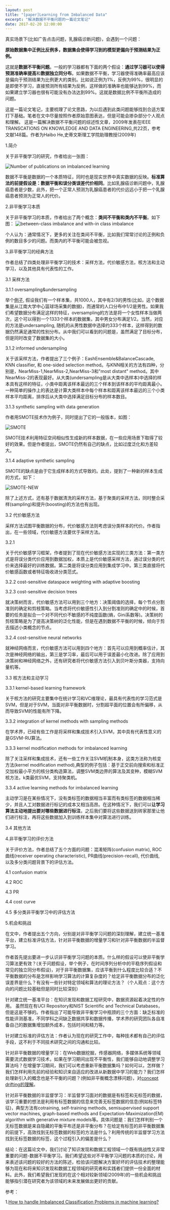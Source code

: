 ```yaml
---
layout: post
title: "[paper]Learning from Imbalanced Data"
excerpt: "解决数据不平衡问题的一篇论文笔记"
date: 2017-02-20 12:00:00
---
```


真实场景下(比如广告点击问题，乳腺癌诊断问题)，会遇到一个问题：

**原始数据集中正例比反例多，数据集会使得学习到的模型更偏向于预测结果为正例。**

这就是**数据不平衡问题**。一般的学习器都有下面的两个假设：**通过学习器可以使得预测准确率提高**和**数据独立同分布**。如果数据不平衡，学习器使得准确率最高应该是偏向于预测结果为比例更大的类别。比如说正例为1%，反例为99%，很明显的是即使不学习，直接预测所有结果为反例，这样做的准确率也能够达到99%，而如果建立学习器也很有可能没有办法达到99%。这就是数据比例不平衡所造成的问题。

这是一篇论文笔记，主要梳理了论文思路，为以后遇到此类问题能够找到合适方案打下基础。笔者在文中尽量按照作者原始意图表达，但是可能会掺杂部分个人观点和理解。
这是一篇解决数据不平衡问题的综述性文章，2009年发表在IEEE TRANSCATIONS ON KNOWLEDGE AND DATA ENGINEERING,共22页，参考文献148篇。作者为Haibo He,史蒂文斯理工学院助理教授(2009年)

1.简介

关于非平衡学习的研究，作者给出一张图：

![Number of publications on imbalanced learning](http://wx1.sinaimg.cn/mw690/aba7d18bgy1fd2mq525u6j20fd09eq3i.jpg)

数据不平衡是数据的一个本质特征，同时也是现实世界中真实数据的反映。**标准算法的前提假设是：数据平衡和误分类误差代价相同**。比如乳腺癌诊断问题中，乳腺癌患者是少数，此外，把一个正常人预测为乳腺癌患者的代价远远小于把一个乳腺癌患者预测为正常人的代价。

2.非平衡学习本质

关于非平衡学习的本质，作者给出了两个概念：**类间不平衡和类内不平衡**。如下图：
![between-class imbalance and with-in class imbalance](http://wx4.sinaimg.cn/mw690/aba7d18bgy1fd2ndzos2oj20m10cf0wg.jpg)

个人认为：通常情况下，更多的关注在类间不平衡，比如我们常常讨论的正例和负例的数目多少的问题。而类内的不平衡可能会被忽视。

3.非平衡学习的经典方法

作者总结了四类处理非平衡学习的技术：采样方法，代价敏感方法，核方法和主动学习，以及其他具有代表性的工作。

3.1 采样方法

3.1.1 oversampling&undersampling

举个[例子](https://en.wikipedia.org/wiki/Oversampling_and_undersampling_in_data_analysis), 假设我们有一个样本集，共1000人，其中有2/3的男性(比如，这个数据集是从江南大学中心篮球场采集的数据)，而通常的人口分布中1/2是男性。如果我们希望数据分布满足这样的特征，oversampling的方法是将一个女性样本当做两次，这个可以得到一个1333个样本的数据集，其中男女分布满足1/2。当然，对应的方法是undersampling, 随机的从男性数据中选择约333个样本，这样得到的数据仍然满足通常的性别分布。从中我们可以看到的问题是，虽然满足了目标分布，但是同时改变了数据集的大小。

3.1.2 informed undersampling

关于该采样方法，作者提出了三个例子：EashEnsemble&BalanceCascade, KNN classifier, 和 one-sided selection method。与KNN相关的方法有四种，分别是，NearMiss-1,NearMiss-2,NearMiss-3和"most distant" method。其中NearMiss-2的表现最好。从大类(undersampling是从大类中选样本)中选择的样本具有这样的特征，小类中距离该样本最远的三个样本到该样本的平均距离最小。一种简单的操作上的表达是计算大类样本中每个样本和距离该样本最远的三个小类样本平均距离，排序后从大类中选择满足目标分布的样本数目。

3.1.3 synthetic sampling with data generation

作者用SMOTE技术作为例子，同时提出了它的一般版本，如图：

![SMOTE](http://wx2.sinaimg.cn/mw690/aba7d18bgy1fd2pp84iulj20m70cljud.jpg)

SMOTE技术利用特征空间相似性生成新的样本数据，在一些应用场景下取得了较好的效果。但是作者提出，SMOTE仍然有自己的缺点，比如过度泛化和方差较大。

3.1.4 adaptive synthetic sampling

SMOTE的缺点是由于它生成样本的方式导致的。此处，提到了一种新的样本生成的方式，如下：

![SMOTE-NEW](http://wx2.sinaimg.cn/mw690/aba7d18bgy1fd2qau0lirj20lm0bdtbi.jpg)

除了上述方式，还有基于数据清洗的采样方法，基于聚类的采样方法，同时整合采样(sampling)和提升(boosting)的方法也有出现。

3.2 代价敏感方法

采样方法试图平衡数据的分布，代价敏感方法则考虑误分类样本的代价。作者指出，在一些领域，代价敏感方法要优于采样方法。

3.2.1

关于代价敏感学习框架，作者提到了现在代价敏感方法实现的三类方法：第一类方式是将误分类代价应用到数据加权，本质上是代价敏感采样方法，通过误分类的代价来选择最好的训练数据。第二类是将误分类应用到集成学习中。第三类直接将代价敏感函数或者特征吸收进分类范式。

3.2.2 cost-sensitive dataspace weighting with adaptive boosting

3.2.3 cost-sensitive decision trees

就决策树而言，代价敏感方法可以用到三个地方：决策阈值的选择，每个节点分割准则的确定和剪枝策略。当考虑将代价敏感性引入到分割准则的确定中的时候，首要的任务是拟合一个对不同代价不敏感的不纯度函数(熵，Gini系数等)。决策树的剪枝策略是为了提高决策树的泛化性能，但是在遇到数据不平衡的时候，倾向于剪去描述小类概念的节点。

3.2.4 cost-sensitive neural networks

就神经网络而言，代价敏感方法可以用到四个地方：首先可以应用到概率估计，其次是神经网络的输出，第三是学习率，最后可以用于误差最小化改进。除了应用到决策树和神经网络之外，还有研究者将代价敏感方法引入到贝叶斯分类器，支持向量机等。

3.3 核方法和主动学习

3.3.1 kernel-based learning framework

关于核方法的研究主要集中在统计学习和VC维理论，最具有代表性的学习范式是SVM，但是对于SVM，当面对非平衡数据时，分割超平面的位置会有所偏移，从而导致SVM的性能有所下降。

3.3.2 integration of kernel methods with sampling methods

在学术界，已经有些工作是将采样和集成技术引入SVM，其中具有代表性意义的是GSVM-RU算法。

3.3.3 kernel modification methods for imbalanced learning

除了关注采样和集成技术，还有一些工作关注SVM机制本身，这类方法称为核变方法(kernel modification method),典型的例子包括：基于正交前向搜索和标准正交加权最小平方的核分类构造算法，调整SVM类边界的算法及其变种，模糊SVM核方法，k类最优SVM，支持聚类机。

3.3.4 active learning methods for imbalanced learning

主动学习是在某些情况下，没有类标签的数据相当丰富而有类标签的数据相当稀少，并且人工对数据进行标记的成本又相当高昂。在这种情况下，我们可以**让学习算法主动地提出要对哪些数据进行标注**，之后我们要将这些数据送到砖家那里让他们进行标注，再将这些数据加入到训练样本集中对算法进行训练。

3.4 其他方法

4.非平衡学习的评价方法

关于评价方法，作者总结了五个方面的问题：混淆矩阵(confusion matrix), ROC曲线(receiver operating characteristic), PR曲线(precision-recall), 代价曲线, 以及多分类问题背景下的评估方法。

4.1 confusion matrix

4.2 ROC

4.3 PR

4.4 cost curve

4.5 多分类非平衡学习中的评估方法

5.机会和挑战

在文中，作者提出五个方向，分别是对非平衡学习问题的深刻理解，建立统一基准平台，建立标准评估方法，针对非平衡数据的增量学习和针对非平衡数据的半监督学习。

作者首先提出要进一步认识非平衡学习问题的本质。什么样的假设可以使非平衡学习算法更有效？(关于问题假设，举个例子，在时间序列分析中的平稳序列假设和常见的独立同分布假设)，对于非平衡数据集，应该平衡到什么程度比较合适？不平衡数据的分布是怎样影响学习算法的计算复杂度的？给定非平衡数据分布的泛化误差界是什么？有没有一些针对特定领域和算法的理论方法？（个人观点：这个方向的问题比较基础但是同时比较深刻）

针对建立统一基准平台：在知识发现和数据工程研究中，数据资源起着决定性的作用。
虽然现在有UCI Repository和NIST Scientific and Technical Databases，但是这是不够的。作者指出了可能导致非平衡学习中瓶颈的三个方面：缺乏标准的性能评测基准，不同学科之间缺乏数据共享和数据传播，学术界的研究团队各自准备自己的数据集增加额外成本，包括时间和精力等。

针对建立标准的评估方法：作者认为现在的研究工作中，每种技术都有自己的评估手段，这不利于不同技术研究之间的沟通和比较。

针对非平衡数据的增量学习：在Web数据挖掘，传感器网络，多媒体系统等领域需要流式数据学习技术，如果在学习期间出现不平衡性，我们能够自动地调整学习算法吗？在增量学习期间，我们可以考虑重新平衡数据集吗？如何可以，怎样做？我们怎样利用先前的经验和知识来自适应的改进从新数据中学习的能力？我们怎样处理新引入的概念也是不平衡的问题？(例如非平衡概念漂移问题)，对[concept drifting的理解](https://en.wikipedia.org/wiki/Concept_drift)。

针对非平衡数据的半监督学习：半监督学习面对的数据是有标签和无标签的数据，该学习重要的想法是利用有标签数据的信息来完善无标签数据的信息(例如标签特征)，典型方法有cotraining, self-training methods, semisupervised support vector machines, graph-based methods and Expectation-Maximization(EM) algorithm with generative mixture models等。具体问题是：我们怎样判别一个无标签数据是来自隐藏的平衡平布还是非平衡分布？在给定有标签的非平衡数据集的前提下，高效找到无标签数据的标签的方法是什么？利用传统的半监督学习方法找到无标签数据的标签，这个过程引入的偏差是什么？

结论：在这篇论文中，我们讨论了知识发现和数据工程领域一个既有挑战性又非常重要的问题-数据不平衡学习。我们希望这些对不平衡学习问题的本质的讨论，用来表述该问题的较好的方法的陈述，检验该问题解决方案好坏的评估技术的整理能够为现在和将来知识发现和数据工程领域的研究者和实践者们提供一份全面的材料。此外，我们希望我们发现的在这个相对较新领域(2009年)的一些机会和挑战能够指引潜在研究者为该领域的未来发展做出更好的贡献。

参考：

1.[How to handle Imbalanced Classification Problems in machine learning?](https://www.analyticsvidhya.com/blog/2017/03/imbalanced-classification-problem/)
